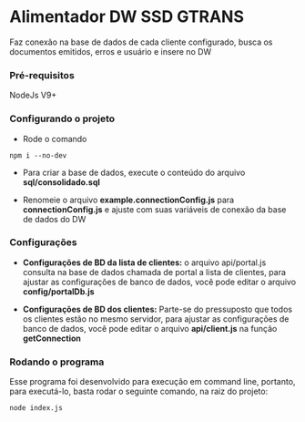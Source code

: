 # Alimentador DW SSD GTRANS

Faz conexão na base de dados de cada cliente configurado, busca os documentos emitidos, erros e usuário e insere no DW

### Pré-requisitos

NodeJs V9+

### Configurando o projeto

* Rode o comando

```
npm i --no-dev
```

* Para criar a base de dados, execute o conteúdo do arquivo **sql/consolidado.sql**

* Renomeie o arquivo **example.connectionConfig.js** para **connectionConfig.js** e ajuste com suas variáveis de conexão da base de dados do DW


### Configurações

*  **Configurações de BD da lista de clientes:** o arquivo api/portal.js consulta na base de dados chamada de portal a lista de clientes, para ajustar as configurações de banco de dados, você pode editar o arquivo  **config/portalDb.js**

*  **Configurações de BD dos clientes:** Parte-se do pressuposto que todos os clientes estão no mesmo servidor, para ajustar as configurações de banco de dados, você pode editar o arquivo  **api/client.js** na função **getConnection**

### Rodando o programa

Esse programa foi desenvolvido para execução em command line, portanto, para executá-lo, basta rodar o seguinte comando, na raiz do projeto:

```
node index.js
```